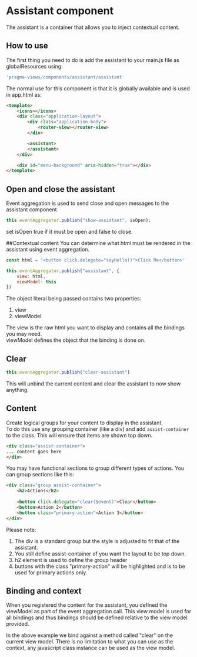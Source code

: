 # Assistant component
The assistant is a container that allows you to inject contextual content.

## How to use
The first thing you need to do is add the assistant to your main.js file as globalResources using:

```js
'pragma-views/components/assistant/assistant'
```

The normal use for this component is that it is globally available and is used in app.html as:

```html
<template>
    <icons></icons>
    <div class="application-layout">
        <div class="application-body">
            <router-view></router-view>
        </div>

        <assistant>
        </assistant>
    </div>

    <div id="menu-background" aria-hidden="true"></div>
</template>
```

## Open and close the assistant
Event aggregation is used to send close and open messages to the assistant component.

```js
this.eventAggregator.publish("show-assistant", isOpen);
```

set isOpen true if it must be open and false to close.

##Contextual content
You can determine what html must be rendered in the assistant using event aggregation.

```js
const html = '<button click.delegate="sayHello()">Click Me</button>'

this.eventAggregator.publish("assistant", {
    view: html,
    viewModel: this
})
```

The object literal being passed contains two properties:
1. view
1. viewModel

The view is the raw html you want to display and contains all the bindings you may need.  
viewModel defines the object that the binding is done on.

## Clear
```js
this.eventAggregator.publish("clear-assistant")
```

This will unbind the current content and clear the assistant to now show anything.

## Content
Create logical groups for your content to display in the assistant.  
To do this use any grouping container (like a div) and add `assist-container` to the class.
This will ensure that items are shown top down.

```html
<div class="assist-container">
... content goes here
</div>
```

You may have functional sections to group different types of actions.
You can group sections like this:

```html
<div class="group assist-container">
    <h2>Actions</h2>
    
    <button click.delegate="clear($event)">Clear</button>
    <button>Action 2</button>
    <button class="primary-action">Action 3</button>
</div>
```

Please note:
1. The div is a standard group but the style is adjusted to fit that of the assistant.
1. You still define assist-container of you want the layout to be top down.
1. h2 element is used to define the group header
1. buttons with the class "primary-action" will be highlighted and is to be used for primary actions only.

## Binding and context
When you registered the content for the assistant, you defined the viewModel as part of the event aggregation call.
This view model is used for all bindings and thus bindings should be defined relative to the view model provided.

In the above example we bind against a method called "clear" on the current view model.
There is no limitation to what you can use as the context, any javascript class instance can be used as the view model.
